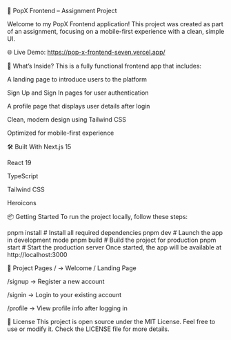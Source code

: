 🚀 PopX Frontend – Assignment Project

Welcome to my PopX Frontend application! This project was created as part of an assignment, focusing on a mobile-first experience with a clean, simple UI.

🌐 Live Demo: https://pop-x-frontend-seven.vercel.app/

🔧 What’s Inside?
This is a fully functional frontend app that includes:

A landing page to introduce users to the platform

Sign Up and Sign In pages for user authentication

A profile page that displays user details after login

Clean, modern design using Tailwind CSS

Optimized for mobile-first experience

🛠️ Built With
Next.js 15

React 19

TypeScript

Tailwind CSS

Heroicons

📦 Getting Started
To run the project locally, follow these steps:

pnpm install      # Install all required dependencies
pnpm dev          # Launch the app in development mode
pnpm build        # Build the project for production
pnpm start        # Start the production server
Once started, the app will be available at http://localhost:3000

📁 Project Pages
/ → Welcome / Landing Page

/signup → Register a new account

/signin → Login to your existing account

/profile → View profile info after logging in

📜 License
This project is open source under the MIT License. Feel free to use or modify it. Check the LICENSE file for more details.

